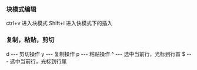 ### 块模式编辑
ctrl+v 进入块模式
Shift+i 进入快模式下的插入

### 复制，粘贴，剪切
d --- 剪切操作
y --- 复制操作
p --- 粘贴操作
^ --- 选中当前行，光标到行首
$ --- 选中当前行，光标到行尾